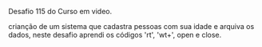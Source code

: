 Desafio 115 do Curso em video.

crianção de um sistema que cadastra pessoas com sua idade e arquiva os dados,
neste desafio aprendi os códigos 'rt', 'wt+', open e close.
